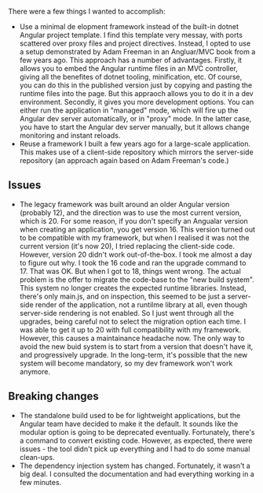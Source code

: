 

There were a few things I wanted to accomplish:
- Use a minimal de elopment framework instead of the built-in dotnet Angular project template. I find this template very messay, with ports scattered over proxy files and project directives.
Instead, I opted to use a setup demonstrated by Adam Freeman in an Angluar/MVC book from a few years ago. This approach has a number of advantages. Firstly, it allows you to embed the Angular runtime files in an MVC controller, giving all the benefites of dotnet tooling, minification, etc. Of course, you can do this in the published version just by copying and pasting the runtime files into the page. But this appraoch allows you to do it in a dev environment. Secondly, it gives you more development options. You can either run the application in "managed" mode, which will fire up the Angular dev server automatically, or in "proxy" mode. In the latter case, you have to start the Angular dev server manually, but it allows change monitoring and instant reloads.
- Reuse a framework I built a few years ago for a large-scale application. This makes use of a client-side repository which mirrors the server-side repository (an approach again based on Adam Freeman's code.) 

## Issues
- The legacy framework was built around an older Angular version (probably 12), and the direction was to use the most current version, which is 20. For some reason, if you don't specify an Angualar version when creating an application, you get version 16. This version turned out to be compatible with my framework, but when I realised it was not the current version (it's now 20), I tried replacing the client-side code. However, version 20 didn't work out-of-the-box. I took me almost a day to figure out why. I took the 16 code and ran the upgrade command to 17. That was OK. But when I got to 18, things went wrong. The actual problem is the offer to migrate the code-base to the "new build system". This system no longer creates the expected runtime libraries. Instead, there's only main.js, and on inspection, this seemed to be just a server-side render of the application, not a runtilme library at all, even though server-side rendering is not enabled. So I just went through all the upgrades, being careful not to select the migration option each time. I was able to get it up to 20 with full compatibility with my framework. However, this causes a maintainance headache now. The only way to avoid the new buid system is to start from a version that doesn't have it, and progressively upgrade. In the long-term, it's possible that the new system will become mandatory, so my dev framework won't work anymore.
## Breaking changes 
- The standalone build used to be for lightweight applications, but the Angular team have decided to make it the default. It sounds like the modular option is going to be deprecated eventually. Fortunately, there's a command to convert existing code. However, as expected, there were issues - the tool didn't pick up everything and I had to do some manual clean-ups.
- The dependency injection system has changed. Fortunately, it wasn't a big deal. I consulted the documentation and had everything working in a few minutes.